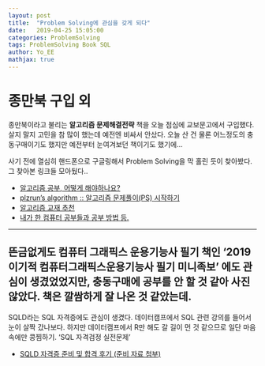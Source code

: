 ```yaml
---
layout: post
title:  "Problem Solving에 관심을 갖게 되다"
date:   2019-04-25 15:05:00
categories: ProblemSolving
tags: ProblemSolving Book SQL
author: Yo_EE
mathjax: true
---
```

# 종만북 구입 외
종만북이라고 불리는 **알고리즘 문제해결전략** 책을 오늘 점심에 교보문고에서 구입했다. 살지 말지 고민을 참 많이 했는데 예전엔 비싸서 안샀다. 오늘 산 건 물론 어느정도의 충동구매이기도 했지만 예전부터 눈여겨보던 책이기도 했기에...

사기 전에 열심히 핸드폰으로 구글링해서 Problem Solving을 막 홀린 듯이 찾아봤다. 그 찾아본 링크들 모아뒀다..

* [알고리즘 공부, 어떻게 해야하나요?](https://baactree.tistory.com/52)
* [plzrun’s algorithm :: 알고리즘 문제풀이(PS) 시작하기](https://plzrun.tistory.com/entry/%EC%95%8C%EA%B3%A0%EB%A6%AC%EC%A6%98-%EB%AC%B8%EC%A0%9C%ED%92%80%EC%9D%B4PS-%EC%8B%9C%EC%9E%91%ED%95%98%EA%B8%B0)
* [알고리즘 교재 추천](https://jellybinn.tistory.com/m/1)
* [내가 한 컴퓨터 공부들과 공부 방법 등.](https://qkqhxla1.tistory.com/m/802)

---
뜬금없게도 컴퓨터 그래픽스 운용기능사 필기 책인 ‘2019 이기적 컴퓨터그래픽스운용기능사 필기 미니족보’ 에도 관심이 생겼었었지만, 충동구매에 공부를 안 할 것 같아 사진 않았다. 책은 깔쌈하게 잘 나온 것 같았는데.
---
SQLD라는 SQL 자격증에도 관심이 생겼다. 데이터캠프에서 SQL 관련 강의를 들어서 눈이 살짝 갔나보다. 하지만 데이터캠프에서 R만 해도 갈 길이 먼 것 같으므로 일단 마음속에만 콩찜하기.
‘SQL 자격검정 실전문제’
* [SQLD 자격증 준비 및 합격 후기 (준비 자료 첨부)](https://goddaehee.tistory.com/m/71)
